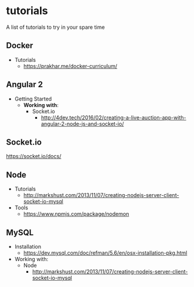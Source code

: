 # tutorials
A list of tutorials to try in your spare time




## Docker

 * Tutorials
   * https://prakhar.me/docker-curriculum/

## Angular 2

 * Getting Started
   * **Working with**:
     * Socket.io
       * http://4dev.tech/2016/02/creating-a-live-auction-app-with-angular-2-node-js-and-socket-io/

## Socket.io

https://socket.io/docs/

## Node 
 * Tutorials
   * http://markshust.com/2013/11/07/creating-nodejs-server-client-socket-io-mysql
 * Tools
   * https://www.npmjs.com/package/nodemon


## MySQL

 * Installation 
   * https://dev.mysql.com/doc/refman/5.6/en/osx-installation-pkg.html
 * Working with:
   * Node
     * http://markshust.com/2013/11/07/creating-nodejs-server-client-socket-io-mysql
